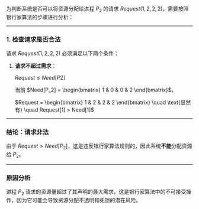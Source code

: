 为判断系统是否可以将资源分配给进程 $P_2$ 的请求 $Request(1, 2, 2, 2)$，需要按照银行家算法的步骤进行分析：

---

### **1. 检查请求是否合法**

请求 $Request(1,2,2,2)$ 必须满足以下两个条件：

1. **请求不超过需求**：
    
    $Request≤Need[P2]$
    
    当前 $Need[P_2] = \begin{bmatrix} 1 & 0 & 0 & 2 \end{bmatrix}$。
    
    $Request = \begin{bmatrix} 1 & 2 & 2 & 2 \end{bmatrix} \quad \text{显然有} \quad Request[1] > Need[1]$

---

### **结论：请求非法**

由于 $Request > Need[P_2]$，这是违反银行家算法规则的，因此系统**不能**分配资源给 $P_2$。

---

### **原因分析**

进程 $P_2$ 请求的资源量超过了其声明的最大需求，这是银行家算法中的不可接受操作，因为它可能会导致资源分配不透明和死锁的潜在风险。